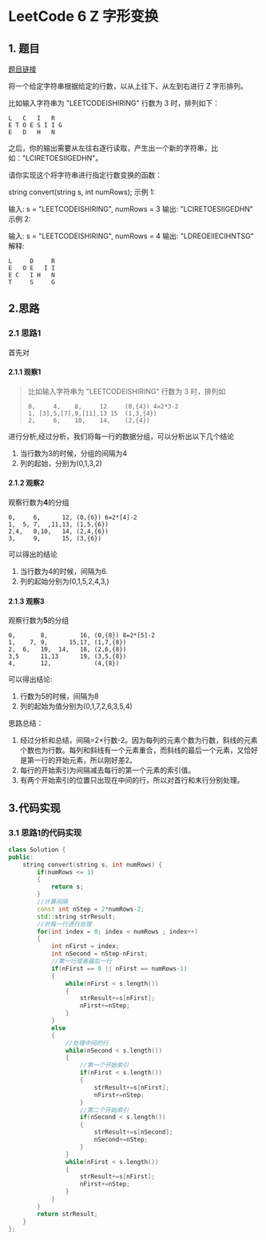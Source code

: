 
# LeetCode 6 Z 字形变换

## 1. 题目
[题目链接](https://leetcode-cn.com/problems/zigzag-conversion/)

将一个给定字符串根据给定的行数，以从上往下、从左到右进行 Z 字形排列。

比如输入字符串为 "LEETCODEISHIRING" 行数为 3 时，排列如下：

```
L   C   I   R
E T O E S I I G
E   D   H   N
```

之后，你的输出需要从左往右逐行读取，产生出一个新的字符串，比如："LCIRETOESIIGEDHN"。

请你实现这个将字符串进行指定行数变换的函数：

string convert(string s, int numRows);
示例 1:

输入: s = "LEETCODEISHIRING", numRows = 3
输出: "LCIRETOESIIGEDHN"
示例 2:

输入: s = "LEETCODEISHIRING", numRows = 4
输出: "LDREOEIIECIHNTSG"
解释:

```
L     D     R
E   O E   I I
E C   I H   N
T     S     G
```

## 2.思路
### 2.1 思路1

首先对 
#### 2.1.1 观察1
> 比如输入字符串为 "LEETCODEISHIRING" 行数为 3 时，排列如
>```
>0,     4,    8,     12     (0,{4}) 4=2*3-2
>1, [3],5,[7],9,[11],13 15  (1,3,{4})
>2,     6,    10,    14,    (2,{4})
>```

进行分析,经过分析，我们将每一行的数据分组，可以分析出以下几个结论
1. 当行数为3的时候，分组的间隔为4
2. 列的起始，分别为(0,1,3,2)

#### 2.1.2 观察2


观察行数为**4**的分组
```
0,     6,      12, (0,{6}) 6=2*[4]-2
1,  5, 7,  ,11,13, (1,5,{6})
2,4,   8,10,   14, (2,4,{6})
3,     9,      15, (3,{6})
```
可以得出的结论
1. 当行数为4的时候，间隔为6.
2. 列的起始分别为(0,1,5,2,4,3,)
   
#### 2.1.3 观察3

观察行数为**5**的分组
```
0,       8,         16, (0,{8}) 8=2*[5]-2
1,    7, 9,      15,17, (1,7,{8})
2,  6,   10,  14,   18, (2,6,{8})
3,5      11,13      19, (3,5,{8})
4,       12,            (4,{8})
```

可以得出结论:
1. 行数为5的时候，间隔为8
2. 列的起始为值分别为(0,1,7,2,6,3,5,4)

思路总结：
1. 经过分析和总结，间隔=2×行数-2。因为每列的元素个数为行数，斜线的元素个数也为行数。每列和斜线有一个元素重合，而斜线的最后一个元素，又恰好是第一行的开始元素，所以刚好差2。
2. 每行的开始索引为间隔减去每行的第一个元素的索引值。
3. 有两个开始索引的位置只出现在中间的行，所以对首行和末行分别处理。


## 3.代码实现
### 3.1 思路1的代码实现

```cpp
class Solution {
public:
    string convert(string s, int numRows) {
        if(numRows <= 1)
        {
            return s;
        }
        //计算间隔
        const int nStep = 2*numRows-2;
        std::string strResult;
        //对每一行进行处理
        for(int index = 0; index < numRows ; index++)
        {
            int nFirst = index;
            int nSecond = nStep-nFirst;
            //第一行或者最后一行
            if(nFirst == 0 || nFirst == numRows-1)
            {
                while(nFirst < s.length())
                {
                    strResult+=s[nFirst];
                    nFirst+=nStep;
                }
            }
            else
            {
                //处理中间的行
                while(nSecond < s.length())
                {
                    //第一个开始索引
                    if(nFirst < s.length())
                    {
                        strResult+=s[nFirst];
                        nFirst+=nStep;
                    }
                    //第二个开始索引
                    if(nSecond < s.length())
                    {
                        strResult+=s[nSecond];
                        nSecond+=nStep;
                    }
                }
                while(nFirst < s.length())
                {
                    strResult+=s[nFirst];
                    nFirst+=nStep;
                }
            }
        }
        return strResult;
    }
};
```